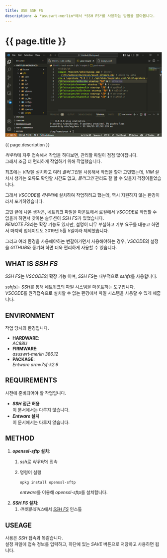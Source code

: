 ```yaml
---
title: USE SSH FS
description: ⛳ *asuswrt-merlin*에서 *SSH FS*를 사용하는 방법을 알아봅니다.
---
```


# {{ page.title }}

![*VSCODE*에서 *SSH FS*으로 연결한 화면](resources/2023-10-22-11-55-54.png)

{{ page.description }}

*라우터*에 자주 접속해서 작업을 하다보면, 관리할 파일이 점점 많아집니다. \
그래서 조금 더 편리하게 작업하기 위해 작업했습니다.

최초에는 *VIM*을 설치하고 여러 *플러그인*을 사용해서 작업을 할까 고민했는데, *VIM* 설치시 생기는 오류도 확인할 시간도 없고, *플러그인* 관리도 잘 할 수 있을지 걱정이들었습니다.

그래서 *VSCODE*를 *라우터*에 설치하여 작업하려고 했는데, 역시 지원하지 않는 환경이라서 포기하였습니다.

고민 끝에 나온 생각은, 네트워크 파일을 마운트해서 로컬에서 *VSCODE*로 작업할 수 없을까 하면서 찾아본 솔루션이 *SSH FS*가 있었습니다. \
*REMOTE FS*라는 확장 기능도 있지만, 설명이 너무 부실하고 기부 요구를 대놓고 하면서 마지막 업데이트도 2019년 5월 5일이라 제외했습니다.

그리고 여러 환경을 사용해야하는 번갈아가면서 사용해야하는 경우, *VSCODE*의 설정을 *GITHUB*와 동기화 하면 더욱 편리하게 사용할 수 있습니다.

## WHAT IS *SSH FS*

*SSH FS*는 *VSCODE*의 확장 기능 이며, *SSH FS*는 내부적으로 *sshfs*를 사용합니다.

*sshfs*는 *SSH*를 통해 네트워크의 파일 시스템을 마운트하는 도구입니다. \
*VSCODE*를 원격접속으로 설치할 수 없는 환경에서 파일 시스템을 사용할 수 있게 해줍니다.

## ENVIRONMENT

작업 당시의 환경입니다.

- **HARDWARE**: \
*AC88U*
- **FIRMWARE**: \
*asuswrt-merlin 386.12*
- **PACKAGE**: \
*Entware armv7sf-k2.6*

## REQUIREMENTS

사전에 준비되어야 할 작업입니다.

- ***SSH* 접근 허용** \
이 문서에서는 다루지 않습니다.
- ***Entware* 설치** \
이 문서에서는 다루지 않습니다.

## METHOD

1. ***openssl-sftp* 설치**:
    1. *ssh*로 *라우터*에 접속
    2. 명령어 실행

        ```bash
        opkg install openssl-sftp
        ```

        *entware*를 이용해 *openssl-sftp*를 설치합니다.
2. ***SSH FS* 설치**:
    1. *마켓플레이스*에서 [*SSH FS*] 인스톨

## USEAGE

사용은 *SSH* 접속과 똑같습니다. \
설정 파일에 접속 정보를 입력하고, 하단에 있는 *SAVE* 버튼으로 저장하고 사용하면 됩니다. 

[*SSH FS*]: https://marketplace.visualstudio.com/items?itemName=Kelvin.VSCODE-sshfs